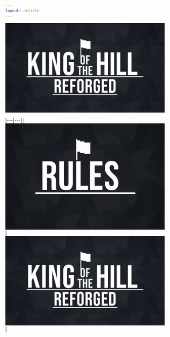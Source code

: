 ```yaml
---
layout: article
---
```

![KOTH](https://raw.githubusercontent.com/JustCue/KOTH/refs/heads/main/assets/images/koth_logo_big.jpg)

|---|---|
|[![Rules](https://raw.githubusercontent.com/JustCue/KOTH/refs/heads/main/assets/images/rules.png)](rules.html)|[![ac](https://raw.githubusercontent.com/JustCue/KOTH/refs/heads/main/assets/images/koth_logo_big.jpg)](Weapon_Compatability.html)|
